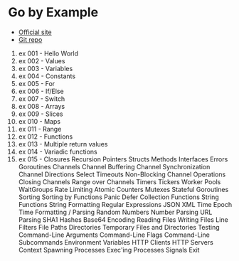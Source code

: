 # Go by Example

- [Official site](https://gobyexample.com) 
- [Git repo](https://github.com/mmcgrana/gobyexample)

1. ex 001 - Hello World
1. ex 002 - Values
1. ex 003 - Variables
1. ex 004 - Constants
1. ex 005 - For
1. ex 006 - If/Else
1. ex 007 - Switch
1. ex 008 - Arrays
1. ex 009 - Slices
1. ex 010 - Maps
1. ex 011 - Range
1. ex 012 - Functions
1. ex 013 - Multiple return values
1. ex 014 - Variadic functions
1. ex 015 - Closures
Recursion
Pointers
Structs
Methods
Interfaces
Errors
Goroutines
Channels
Channel Buffering
Channel Synchronization
Channel Directions
Select
Timeouts
Non-Blocking Channel Operations
Closing Channels
Range over Channels
Timers
Tickers
Worker Pools
WaitGroups
Rate Limiting
Atomic Counters
Mutexes
Stateful Goroutines
Sorting
Sorting by Functions
Panic
Defer
Collection Functions
String Functions
String Formatting
Regular Expressions
JSON
XML
Time
Epoch
Time Formatting / Parsing
Random Numbers
Number Parsing
URL Parsing
SHA1 Hashes
Base64 Encoding
Reading Files
Writing Files
Line Filters
File Paths
Directories
Temporary Files and Directories
Testing
Command-Line Arguments
Command-Line Flags
Command-Line Subcommands
Environment Variables
HTTP Clients
HTTP Servers
Context
Spawning Processes
Exec'ing Processes
Signals
Exit